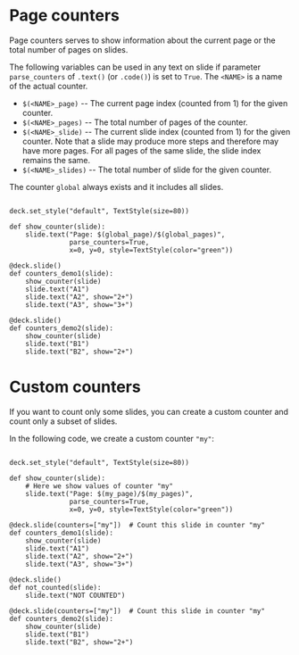 # Page counters

Page counters serves to show information about the current page or the total number of pages on slides.

The following variables can be used in any text on slide if parameter `parse_counters` of `.text()` (or `.code()`) is set to `True`. The `<NAME>` is a name of the actual counter.

* `$(<NAME>_page)` -- The current page index (counted from 1) for the given counter.
* `$(<NAME>_pages)` -- The total number of pages of the counter.
* `$(<NAME>_slide)` -- The current slide index (counted from 1) for the given counter. Note that a slide may produce more steps and therefore may have more pages. For all pages of the same slide, the slide index remains the same.
* `$(<NAME>_slides)` -- The total number of slide for the given counter.

The counter `global` always exists and it includes all slides.

```nelsie

deck.set_style("default", TextStyle(size=80))

def show_counter(slide):
    slide.text("Page: $(global_page)/$(global_pages)",
               parse_counters=True,
               x=0, y=0, style=TextStyle(color="green"))

@deck.slide()
def counters_demo1(slide):
    show_counter(slide)
    slide.text("A1")
    slide.text("A2", show="2+")
    slide.text("A3", show="3+")

@deck.slide()
def counters_demo2(slide):
    show_counter(slide)
    slide.text("B1")
    slide.text("B2", show="2+")
```

# Custom counters

If you want to count only some slides, you can create a custom counter
and count only a subset of slides.

In the following code, we create a custom counter `"my"`:

```nelsie

deck.set_style("default", TextStyle(size=80))

def show_counter(slide):
    # Here we show values of counter "my"
    slide.text("Page: $(my_page)/$(my_pages)",
               parse_counters=True,
               x=0, y=0, style=TextStyle(color="green"))

@deck.slide(counters=["my"])  # Count this slide in counter "my"
def counters_demo1(slide):
    show_counter(slide)
    slide.text("A1")
    slide.text("A2", show="2+")
    slide.text("A3", show="3+")

@deck.slide()
def not_counted(slide):
    slide.text("NOT COUNTED")

@deck.slide(counters=["my"])  # Count this slide in counter "my"
def counters_demo2(slide):
    show_counter(slide)
    slide.text("B1")
    slide.text("B2", show="2+")
```